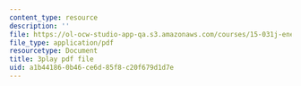 ```yaml
---
content_type: resource
description: ''
file: https://ol-ocw-studio-app-qa.s3.amazonaws.com/courses/15-031j-energy-decisions-markets-and-policies-spring-2012/a1b441860b46ce6d85f8c20f679d1d7e_d-sBKShO90.pdf
file_type: application/pdf
resourcetype: Document
title: 3play pdf file
uid: a1b44186-0b46-ce6d-85f8-c20f679d1d7e
---
```

